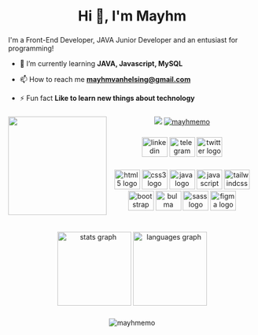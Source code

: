 <h1 align="center">Hi 👋, I'm Mayhm</h1>

###

<p align="left">I'm a Front-End Developer, JAVA Junior Developer and an entusiast for programming!</p>

- 🌱 I’m currently learning **JAVA, Javascript, MySQL**

- 📫 How to reach me **mayhmvanhelsing@gmail.com**

- ⚡ Fun fact **Like to learn new things about technology**

###

<img align="left" height="200" src="https://avatars.githubusercontent.com/u/84481401?s=400&u=4aabf70dfbf6ae4dd6db05795fe4fb248daed29a&v=4"  />

###

<div align="center">
  <img src="https://visitor-badge.laobi.icu/badge?page_id=mayhmemo.mayhmemo&"  />
  <a href="https://twitter.com/mayhmemo" target="blank"><img src="https://img.shields.io/twitter/follow/mayhmemo?logo=twitter&style=for-the-badge" alt="mayhmemo" /></a>
</div>

###

<div align="center">
  <a href="https://www.linkedin.com/in/mayhm"><img src="https://raw.githubusercontent.com/maurodesouza/profile-readme-generator/master/src/assets/icons/social/linkedin/default.svg" width="52" height="40" alt="linkedin logo"  /></a>
  <a href="https://t.me/Mayhm"><img src="https://raw.githubusercontent.com/maurodesouza/profile-readme-generator/master/src/assets/icons/social/telegram/default.svg" width="52" height="40" alt="telegram logo"  /></a>
  <a href="https://twitter.com/mayhmemo"><img src="https://raw.githubusercontent.com/maurodesouza/profile-readme-generator/master/src/assets/icons/social/twitter/default.svg" width="52" height="40" alt="twitter logo"  /></a>
</div>

###

<div align="center">
  <img src="https://cdn.jsdelivr.net/gh/devicons/devicon/icons/html5/html5-original.svg" height="40" width="52" alt="html5 logo"  />
  <img src="https://cdn.jsdelivr.net/gh/devicons/devicon/icons/css3/css3-original.svg" height="40" width="52" alt="css3 logo"  />
  <img src="https://cdn.jsdelivr.net/gh/devicons/devicon/icons/java/java-original.svg" height="40" width="52" alt="java logo"  />
  <img src="https://cdn.jsdelivr.net/gh/devicons/devicon/icons/javascript/javascript-original.svg" height="40" width="52" alt="javascript logo"  />
  <img src="https://cdn.jsdelivr.net/gh/devicons/devicon/icons/tailwindcss/tailwindcss-original-wordmark.svg" height="40" width="52" alt="tailwindcss logo"  />
  <img src="https://cdn.jsdelivr.net/gh/devicons/devicon/icons/bootstrap/bootstrap-original.svg" height="40" width="52" alt="bootstrap logo"  />
  <img src="https://cdn.jsdelivr.net/gh/devicons/devicon/icons/bulma/bulma-plain.svg" height="40" width="52" alt="bulma logo"  />
  <img src="https://cdn.jsdelivr.net/gh/devicons/devicon/icons/sass/sass-original.svg" height="40" width="52" alt="sass logo"  />
  <img src="https://cdn.jsdelivr.net/gh/devicons/devicon/icons/figma/figma-original.svg" height="40" width="52" alt="figma logo"  />
</div>

###
<br>

<div align="center">
  <img src="https://github-readme-stats.vercel.app/api?hide_title=false&hide_rank=false&show_icons=true&include_all_commits=true&count_private=true&disable_animations=false&theme=dracula&locale=en&hide_border=false&username=mayhmemo" height="150" alt="stats graph"  />
  <img src="https://github-readme-stats.vercel.app/api/top-langs?locale=en&hide_title=false&layout=compact&card_width=320&langs_count=5&theme=dracula&hide_border=false&username=mayhmemo" height="150" alt="languages graph"  />
</div>

###

<p align="center"><img align="center" src="https://github-readme-streak-stats.herokuapp.com/?user=mayhmemo&" alt="mayhmemo" /></p>

###
